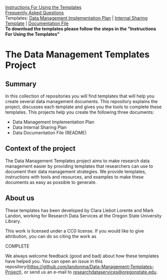 [Instructions For Using the Templates](.md)  
[Frequently Asked Questions](faq.md)  
Templates: [Data Management Implementation Plan](Implementation_Template/Implementation_Template) | [Internal Sharing Template](Internal_Sharing_Template/Internal_Sharing_Template) | [Documentation File](Documentation_Template/Documentation_Template)  
**To download the templates please follow the steps in the "Instructions For Using the Templates"** 


# The Data Management Templates Project

## Summary
In this collection of repositories you will find templates that will help you create several data management documents. This repository explains the project, discusses each template and gives you the tools to complete these templates. This projects help you create the following three documents:
* Data Management Implementation Plan
* Data Internal Sharing Plan
* Data Documentation File (README)

## Context of the project

The Data Management Templates project aims to make research data management easier by providing templates that researchers can use to document their data management strategies. We provide templates, instructions with tools and resources, and examples to make these documents as easy as possible to generate.

## About us
These templates has been developed by Clara Llebot Lorente and Mark Landon, working for Research Data Services at the Oregon State University Library.

This work is licensed under a CC0 license. If you would like to give attribution, you can do so citing the work as

COMPLETE

We always welcome feedback (good and bad) about how these templates have helped you. You can open an issue in this repository(https://github.com/landonma/Data-Management-Templates-Project), or send us an e-mail to [researchdataservices@oregonstate.edu](researchdataservices@oregonstate.edu).
